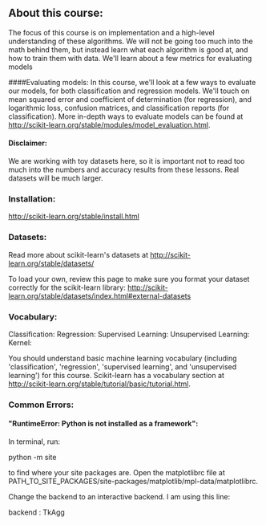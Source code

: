 ## About this course:
The focus of this course is on implementation and a high-level understanding of these algorithms. We will not be going too much into the math behind them, but instead learn what each algorithm is good at, and how to train them with data. We'll learn about a few metrics for evaluating models

####Evaluating models:
In this course, we'll look at a few ways to evaluate our models, for both classification and regression models. We'll touch on mean squared error and coefficient of determination (for regression), and logarithmic loss, confusion matrices, and classification reports (for classification). More in-depth ways to evaluate models can be found at http://scikit-learn.org/stable/modules/model_evaluation.html.

#### Disclaimer:
We are working with toy datasets here, so it is important not to read too much into the numbers and accuracy results from these lessons. Real datasets will be much larger. 


### Installation:

http://scikit-learn.org/stable/install.html


### Datasets: 

Read more about scikit-learn's datasets at http://scikit-learn.org/stable/datasets/

To load your own, review this page to make sure you format your dataset correctly for the scikit-learn library: http://scikit-learn.org/stable/datasets/index.html#external-datasets


### Vocabulary:

Classification:
Regression:
Supervised Learning:
Unsupervised Learning:
Kernel:

You should understand basic machine learning vocabulary (including 'classification', 'regression', 'supervised learning', and 'unsupervised learning') for this course. Scikit-learn has a vocabulary section at http://scikit-learn.org/stable/tutorial/basic/tutorial.html.


### Common Errors:

#### "RuntimeError: Python is not installed as a framework":

In terminal, run: 

python -m site 

to find where your site packages are. Open the matplotlibrc file at PATH_TO_SITE_PACKAGES/site-packages/matplotlib/mpl-data/matplotlibrc. 

Change the backend to an interactive backend. I am using this line:

backend      : TkAgg 